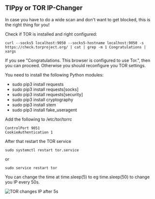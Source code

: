 ## TIPpy or TOR IP-Changer

In case you have to do a wide scan and don't want to get blocked, this is the right thing for you!


Check if TOR is installed and right configured:

```
curl --socks5 localhost:9050 --socks5-hostname localhost:9050 -s https://check.torproject.org/ | cat | grep -m 1 Congratulations | xargs
```
If you see "Congratulations. This browser is configured to use Tor.", then you can proceed. Otherwise you should reconfigure you TOR settings.

You need to install the following Python modules:

- sudo pip3 install requests
- sudo pip3 install requests[socks]
- sudo pip3 install requests[security]
- sudo pip3 install cryptography
- sudo pip3 install stem
- sudo pip3 install fake_useragent


Add the following to /etc/tor/torrc

```
ControlPort 9051
CookieAuthentication 1
```

After that restart the TOR service

```
sudo systemctl restart tor.service 
```

or

```
sudo service restart tor
```

You can change the time at time.sleep(5) to eg time.sleep(50) to change you IP every 50s.

![TOR changes IP after 5s](https://raw.githubusercontent.com/drgreenthumb93/tor_ip_changer/main/ip_changer1.png)
